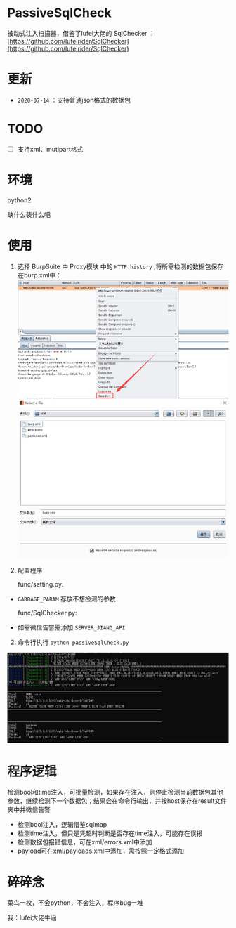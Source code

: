 # PassiveSqlCheck
被动式注入扫描器，借鉴了lufei大佬的 SqlChecker ： [https://github.com/lufeirider/SqlChecker](https://github.com/lufeirider/SqlChecker)

# 更新
- `2020-07-14` ：支持普通json格式的数据包

# TODO
- [ ] 支持xml、mutipart格式


# 环境
python2

缺什么装什么吧

# 使用
1. 选择 BurpSuite 中 Proxy模块 中的 `HTTP history` ,将所需检测的数据包保存在burp.xml中：
![](./img/passiveSqlCheck00.png)
![](./img/passiveSqlCheck01.png)

2. 配置程序

    func/setting.py:
- `GARBAGE_PARAM` 存放不想检测的参数

  func/SqlChecker.py:
- 如需微信告警需添加 `SERVER_JIANG_API`

2. 命令行执行 `python passiveSqlCheck.py` 

![](./img/passiveSqlCheck02.png)

# 程序逻辑
检测bool和time注入，可批量检测，如果存在注入，则停止检测当前数据包其他参数，继续检测下一个数据包；结果会在命令行输出，并按host保存在result文件夹中并微信告警

- 检测bool注入，逻辑借鉴sqlmap
- 检测time注入，但只是凭超时判断是否存在time注入，可能存在误报
- 检测数据包报错信息，可在xml/errors.xml中添加
- payload可在xml/payloads.xml中添加，需按照一定格式添加

# 碎碎念
菜鸟一枚，不会python，不会注入，程序bug一堆


我：lufei大佬牛逼
